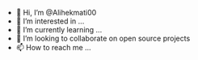 - 👋 Hi, I’m @Alihekmati00
- 👀 I’m interested in ...
- 🌱 I’m currently learning ...
- 💞️ I’m looking to collaborate on open source projects
- 📫 How to reach me ...

<!---
Alihekmati00/Alihekmati00 is a ✨ special ✨ repository because its `README.md` (this file) appears on your GitHub profile.
You can click the Preview link to take a look at your changes.
--->
